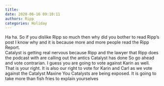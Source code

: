 ```yaml
---
title: 
date: 2020-06-16 09:10:11
authors: Ripp
categories: Holiday
---
```


 Ha ha.   So if you dislike Ripp so much then why did you bother to read Ripp’s post
I know why and it is because more and more people read the Ripp  Report.    
Catalyst is getting real nervous because Ripp and the lawyer that Ripp does the podcast with are calling out the antics Catalyst has done
So go ahead and vote contrarian.   I guess you are going to vote against Karin as well.   That is your right.  It is also our right to vote for Karin and Carl as we vote against the Catalyst Maxine
You Catalysts are being exposed.    It is going to take more than fish fries to explain yourselves